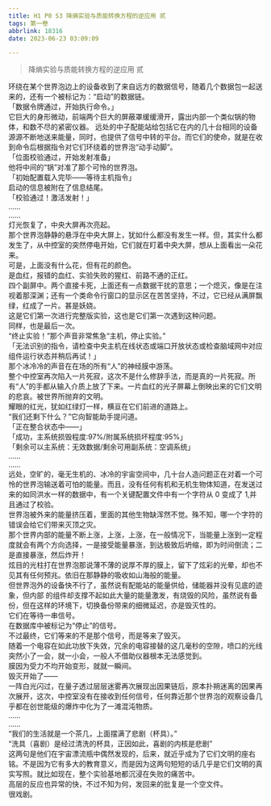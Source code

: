 ```yaml
---
title: H1 P0 S3 降熵实验与质能转换方程的逆应用 贰
tags: 第一卷
abbrlink: 18316
date: 2023-06-23 03:09:09

---
```

>降熵实验与质能转换方程的逆应用 贰

环绕在某个世界泡边上的设备收到了来自远方的数据信号，随着几个数据包一起送来的，还有一个被标记为：“启动”的数据链。<br>
「数据令牌通过，开始执行命令。」<br>
它巨大的身形微动，前端两个巨大的屏蔽罩缓缓滑开，露出内部一个类似锅的物体，和数不尽的紧密仪器。
远处的中子配能站给包括它在内的几十台相同的设备源源不断地送来能量，同时，也提供了信号中转的平台。而它们的使命，就是在收到命令后根据指令对它们环绕着的世界泡“动手动脚”。<br>
「位面校验通过，开始发射准备」<br>
他将中间的“锅”对准了那个可怜的世界泡。<br>
「初始配置载入完毕——等待主机指令」<br>
启动的信息被附在了信息结尾。<br>
「校验通过！激活发射！」<br>
……<br>
……<br>
灯光恢复了，中央大屏再次亮起。<br>
那个世界泡静静的悬浮在中央大屏上，犹如什么都没有发生一样。但，其实什么都发生了，从中控室的突然停电开始，它们就在盯着中央大屏，想从上面看出一朵花来。<br>
可是，上面没有什么花，但有花的颜色。<br>
是血红，报错的血红、实验失败的猩红、前路不通的正红。<br>
四个副屏中。两个直接卡死，上面还有一点数据干扰的意思；一个熄灭，像是在注视着那深渊；还有一个类命令行窗口的显示区在苦苦坚持，不过，它已经从满屏飘绿，红成了一片。甚是妖娆。<br>
这是它们第一次进行完整版实验，这也是它们第一次遇到这种问题。<br>
同样，也是最后一次。<br>
“终止实验！”那个声音非常焦急“主机，停止实验。”<br>
「无法识别的指令，请检查中央主机在线状态或端口开放状态或检查脑域网中对应组件运行状态并稍后再试！」<br>
那个冰冷冷的声音在在场的所有“人”的神经膜中游荡。<br>
整个中控室再次陷入一片死寂，这次不是什么修辞手法，而是真的一片死寂。所有“人”的手都从输入介质上放了下来。一片血红的光子屏幕上倒映出来的它们文明的悲哀。被世界所抛弃的文明。<br>
耀眼的红光，犹如红绿灯一样，横亘在它们前进的道路上。<br>
“我们还剩下什么？”它向智能助手提问道。<br>
「正在整合状态中——」<br>
「成功，主系统损毁程度:97%/附属系统损坏程度:95%」<br>
「剩余可以主系统：无效数据/剩余可用副系统：空调系统」<br>
……<br>
……<br>
远处，空旷的，毫无生机的、冰冷的宇宙空间中，几十台人造问题正在对着一个可怜的世界泡输送着可怕的能量。而且，没有任何有机和无机生物体知道，在发送过来的如同洪水一样的数据中，有一个关键配置文件中有一个字符从 0 变成了 1,并且通过了校验。<br>
世界泡被外来的能量挤压着，里面的其他生物缺浑然不觉。殊不知，哪一个字符的错误会给它们带来灭顶之灾。<br>
那个世界内部的能量不断上涨，上涨，上涨，在一般情况下，当能量上涨到一定程度就会有两个方向选择，一是接受能量暴涨，到达极致后坍缩，即为时间倒流；二是直接暴涨，然后炸开！<br>
炫目的光柱打在世界泡那说薄不薄的说厚不厚的膜上，留下了炫彩的光晕，却也不见其有任何预兆。依旧在那静静的吸收如山海般的能量。<br>
但世界泡外的设备快不行了，虽然说有配能站的能量供给，储能器并没有见底的迹象，但内部 的组件却支撑不起如此大量的能量激发，有烧毁的风险，虽然说有备份，但在这样的环境下，切换备份带来的细微延迟，亦是毁灭性的。<br>
它们在等待一串信号。<br>
在数据库中被标记为“停止”的信号。<br>
不过最终，它们等来的不是那个信号，而是等来了毁灭。<br>
随着一个电容在如此功放下失效，冗余的电容接替的这几毫秒的空隙，喷口的光线突然小了一会，就一小会，一般人不借助仪器根本无法感觉到。<br>
膜因为受力不均开始变形，就就一瞬间。<br>
毁灭开始了——<br>
一阵白光闪过，在量子透过层层迷雾再次展现出因果链后，原本扑朔迷离的因果再次展开，这次，中控室没有在接收到任何信号，任何靠近那个世界泡的观察设备几乎都在创世能级的爆炸中化为了一滩混沌物质。<br>
……<br>
……<br>
“我们的生活就是一个茶几，上面摆满了悲剧（杯具）。”<br>
“洗具（喜剧）是经过清洗的杯具，正因如此，喜剧的内核是悲剧”<br>
这两句是他们在宇宙漂流瓶中偶然发现的，后来，就近乎成为了它们文明的座右铭。不是因为它有多大的教育意义，而是因为这两句短短的话几乎是它们文明的真实写照。就比如现在，整个实验基地都沉浸在失败的痛苦中。<br>
高层的反应也异常的快，不过不知为何，发回来的批复是一个空文件。<br>
很戏剧。<br>
